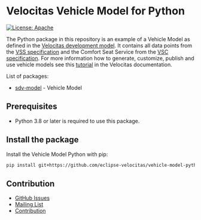 # Velocitas Vehicle Model for Python

[![License: Apache](https://img.shields.io/badge/License-Apache-yellow.svg)](http://www.apache.org/licenses/LICENSE-2.0)

The Python package in this repository is an example of a Vehicle Model as defined in the [Velocitas development model](https://eclipse-velocitas.github.io/velocitas-docs/docs/concepts/development_model/). It contains all data points from the [VSS specification](https://github.com/COVESA/vehicle_signal_specification) and the Comfort Seat Service from the [VSC specification](https://github.com/COVESA/vehicle_service_catalog). For more information how to generate, customize, publish and use vehicle models see this [tutorial](https://eclipse-velocitas.github.io/velocitas-docs/docs/tutorials/tutorial_how_to_create_a_vehicle_model) in the Velocitas documentation.

List of packages:

* [sdv-model](./sdv_model/__init__.py) - Vehicle Model

## Prerequisites

- Python 3.8 or later is required to use this package.

## Install the package

Install the Vehicle Model Python with pip:

```bash
pip install git+https://github.com/eclipse-velocitas/vehicle-model-python.git@<version>
```

## Contribution
- [GitHub Issues](https://github.com/eclipse-velocitas/vehicle-model-python/issues)
- [Mailing List](https://accounts.eclipse.org/mailing-list/velocitas-dev)
- [Contribution](https://eclipse-velocitas.github.io/velocitas-docs/docs/contribution/)
